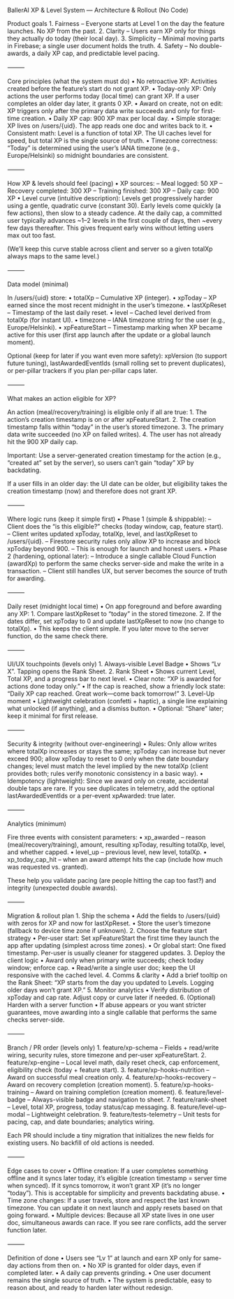 BallerAI XP & Level System — Architecture & Rollout (No Code)

Product goals
	1.	Fairness – Everyone starts at Level 1 on the day the feature launches. No XP from the past.
	2.	Clarity – Users earn XP only for things they actually do today (their local day).
	3.	Simplicity – Minimal moving parts in Firebase; a single user document holds the truth.
	4.	Safety – No double-awards, a daily XP cap, and predictable level pacing.

⸻

Core principles (what the system must do)
	•	No retroactive XP: Activities created before the feature’s start do not grant XP.
	•	Today-only XP: Only actions the user performs today (local time) can grant XP. If a user completes an older day later, it grants 0 XP.
	•	Award on create, not on edit: XP triggers only after the primary data write succeeds and only for first-time creation.
	•	Daily XP cap: 900 XP max per local day.
	•	Simple storage: XP lives on /users/{uid}. The app reads one doc and writes back to it.
	•	Consistent math: Level is a function of total XP. The UI caches level for speed, but total XP is the single source of truth.
	•	Timezone correctness: “Today” is determined using the user’s IANA timezone (e.g., Europe/Helsinki) so midnight boundaries are consistent.

⸻

How XP & levels should feel (pacing)
	•	XP sources:
– Meal logged: 50 XP
– Recovery completed: 300 XP
– Training finished: 300 XP
– Daily cap: 900 XP
	•	Level curve (intuitive description): Levels get progressively harder using a gentle, quadratic curve (constant 30). Early levels come quickly (a few actions), then slow to a steady cadence. At the daily cap, a committed user typically advances ~1–2 levels in the first couple of days, then ~every few days thereafter. This gives frequent early wins without letting users max out too fast.

(We’ll keep this curve stable across client and server so a given totalXp always maps to the same level.)

⸻

Data model (minimal)

In /users/{uid} store:
	•	totalXp – Cumulative XP (integer).
	•	xpToday – XP earned since the most recent midnight in the user’s timezone.
	•	lastXpReset – Timestamp of the last daily reset.
	•	level – Cached level derived from totalXp (for instant UI).
	•	timezone – IANA timezone string for the user (e.g., Europe/Helsinki).
	•	xpFeatureStart – Timestamp marking when XP became active for this user (first app launch after the update or a global launch moment).

Optional (keep for later if you want even more safety):
xpVersion (to support future tuning), lastAwardedEventIds (small rolling set to prevent duplicates), or per-pillar trackers if you plan per-pillar caps later.

⸻

What makes an action eligible for XP?

An action (meal/recovery/training) is eligible only if all are true:
	1.	The action’s creation timestamp is on or after xpFeatureStart.
	2.	The creation timestamp falls within “today” in the user’s stored timezone.
	3.	The primary data write succeeded (no XP on failed writes).
	4.	The user has not already hit the 900 XP daily cap.

Important: Use a server-generated creation timestamp for the action (e.g., “created at” set by the server), so users can’t gain “today” XP by backdating.

If a user fills in an older day: the UI date can be older, but eligibility takes the creation timestamp (now) and therefore does not grant XP.

⸻

Where logic runs (keep it simple first)
	•	Phase 1 (simple & shippable):
– Client does the “is this eligible?” checks (today window, cap, feature start).
– Client writes updated xpToday, totalXp, level, and lastXpReset to /users/{uid}.
– Firestore security rules only allow XP to increase and block xpToday beyond 900.
– This is enough for launch and honest users.
	•	Phase 2 (hardening, optional later):
– Introduce a single callable Cloud Function (awardXp) to perform the same checks server-side and make the write in a transaction.
– Client still handles UX, but server becomes the source of truth for awarding.

⸻

Daily reset (midnight local time)
	•	On app foreground and before awarding any XP:
	1.	Compare lastXpReset to “today” in the stored timezone.
	2.	If the dates differ, set xpToday to 0 and update lastXpReset to now (no change to totalXp).
	•	This keeps the client simple. If you later move to the server function, do the same check there.

⸻

UI/UX touchpoints (levels only)
	1.	Always-visible Level Badge
	•	Shows “Lv X”. Tapping opens the Rank Sheet.
	2.	Rank Sheet
	•	Shows current Level, Total XP, and a progress bar to next level.
	•	Clear note: “XP is awarded for actions done today only.”
	•	If the cap is reached, show a friendly lock state: “Daily XP cap reached. Great work—come back tomorrow!”
	3.	Level-Up moment
	•	Lightweight celebration (confetti + haptic), a single line explaining what unlocked (if anything), and a dismiss button.
	•	Optional: “Share” later; keep it minimal for first release.

⸻

Security & integrity (without over-engineering)
	•	Rules: Only allow writes where totalXp increases or stays the same; xpToday can increase but never exceed 900; allow xpToday to reset to 0 only when the date boundary changes; level must match the level implied by the new totalXp (client provides both; rules verify monotonic consistency in a basic way).
	•	Idempotency (lightweight): Since we award only on create, accidental double taps are rare. If you see duplicates in telemetry, add the optional lastAwardedEventIds or a per-event xpAwarded: true later.

⸻

Analytics (minimum)

Fire three events with consistent parameters:
	•	xp_awarded – reason (meal/recovery/training), amount, resulting xpToday, resulting totalXp, level, and whether capped.
	•	level_up – previous level, new level, totalXp.
	•	xp_today_cap_hit – when an award attempt hits the cap (include how much was requested vs. granted).

These help you validate pacing (are people hitting the cap too fast?) and integrity (unexpected double awards).

⸻

Migration & rollout plan
	1.	Ship the schema
	•	Add the fields to /users/{uid} with zeros for XP and now for lastXpReset.
	•	Store the user’s timezone (fallback to device time zone if unknown).
	2.	Choose the feature start strategy
	•	Per-user start: Set xpFeatureStart the first time they launch the app after updating (simplest across time zones).
	•	Or global start: One fixed timestamp. Per-user is usually cleaner for staggered updates.
	3.	Deploy the client logic
	•	Award only when primary write succeeds; check today window; enforce cap.
	•	Read/write a single user doc; keep the UI responsive with the cached level.
	4.	Comms & clarity
	•	Add a brief tooltip on the Rank Sheet: “XP starts from the day you updated to Levels. Logging older days won’t grant XP.”
	5.	Monitor analytics
	•	Verify distribution of xpToday and cap rate. Adjust copy or curve later if needed.
	6.	(Optional) Harden with a server function
	•	If abuse appears or you want stricter guarantees, move awarding into a single callable that performs the same checks server-side.

⸻

Branch / PR order (levels only)
	1.	feature/xp-schema – Fields + read/write wiring, security rules, store timezone and per-user xpFeatureStart.
	2.	feature/xp-engine – Local level math, daily reset check, cap enforcement, eligibility check (today + feature start).
	3.	feature/xp-hooks-nutrition – Award on successful meal creation only.
	4.	feature/xp-hooks-recovery – Award on recovery completion (creation moment).
	5.	feature/xp-hooks-training – Award on training completion (creation moment).
	6.	feature/level-badge – Always-visible badge and navigation to sheet.
	7.	feature/rank-sheet – Level, total XP, progress, today status/cap messaging.
	8.	feature/level-up-modal – Lightweight celebration.
	9.	feature/tests-telemetry – Unit tests for pacing, cap, and date boundaries; analytics wiring.

Each PR should include a tiny migration that initializes the new fields for existing users. No backfill of old actions is needed.

⸻

Edge cases to cover
	•	Offline creation: If a user completes something offline and it syncs later today, it’s eligible (creation timestamp = server time when synced). If it syncs tomorrow, it won’t grant XP (it’s no longer “today”). This is acceptable for simplicity and prevents backdating abuse.
	•	Time zone changes: If a user travels, store and respect the last known timezone. You can update it on next launch and apply resets based on that going forward.
	•	Multiple devices: Because all XP state lives in one user doc, simultaneous awards can race. If you see rare conflicts, add the server function later.

⸻

Definition of done
	•	Users see “Lv 1” at launch and earn XP only for same-day actions from then on.
	•	No XP is granted for older days, even if completed later.
	•	A daily cap prevents grinding.
	•	One user document remains the single source of truth.
	•	The system is predictable, easy to reason about, and ready to harden later without redesign.